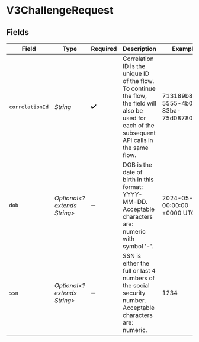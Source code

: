 # V3ChallengeRequest


## Fields

| Field                                                                                                                                                 | Type                                                                                                                                                  | Required                                                                                                                                              | Description                                                                                                                                           | Example                                                                                                                                               |
| ----------------------------------------------------------------------------------------------------------------------------------------------------- | ----------------------------------------------------------------------------------------------------------------------------------------------------- | ----------------------------------------------------------------------------------------------------------------------------------------------------- | ----------------------------------------------------------------------------------------------------------------------------------------------------- | ----------------------------------------------------------------------------------------------------------------------------------------------------- |
| `correlationId`                                                                                                                                       | *String*                                                                                                                                              | :heavy_check_mark:                                                                                                                                    | Correlation ID is the unique ID of the flow. To continue the flow, the field will also be used for each of the subsequent API calls in the same flow. | 713189b8-5555-4b08-83ba-75d08780aebd                                                                                                                  |
| `dob`                                                                                                                                                 | *Optional<? extends String>*                                                                                                                          | :heavy_minus_sign:                                                                                                                                    | DOB is the date of birth in this format: YYYY-MM-DD. Acceptable characters are: numeric with symbol '-'.                                              | 2024-05-02 00:00:00 +0000 UTC                                                                                                                         |
| `ssn`                                                                                                                                                 | *Optional<? extends String>*                                                                                                                          | :heavy_minus_sign:                                                                                                                                    | SSN is either the full or last 4 numbers of the social security number. Acceptable characters are: numeric.                                           | 1234                                                                                                                                                  |